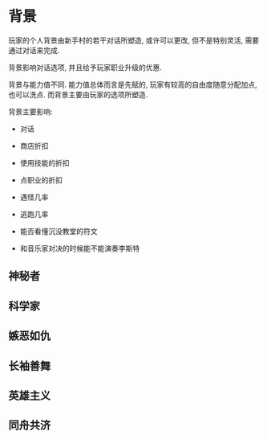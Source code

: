 # 背景

玩家的个人背景由新手村的若干对话所塑造, 或许可以更改, 但不是特别灵活, 需要通过对话来完成.

背景影响对话选项, 并且给予玩家职业升级的优惠.

背景与能力值不同. 能力值总体而言是先赋的, 玩家有较高的自由度随意分配加点, 也可以洗点. 而背景主要由玩家的选项所塑造.

背景主要影响:

- 对话

- 商店折扣

- 使用技能的折扣

- 点职业的折扣

- 遇怪几率

- 逃跑几率

- 能否看懂沉没教堂的符文

- 和音乐家对决的时候能不能演奏李斯特

## 神秘者

## 科学家

## 嫉恶如仇

## 长袖善舞

## 英雄主义

## 同舟共济
